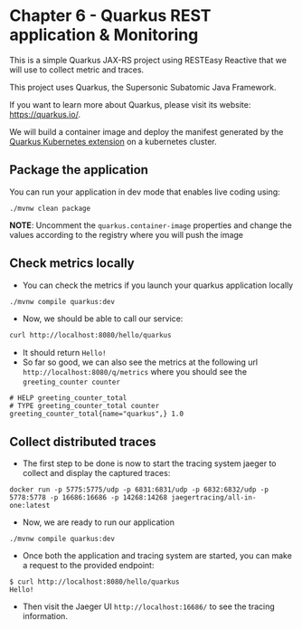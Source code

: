 # Chapter 6 - Quarkus REST application & Monitoring
This is a simple Quarkus JAX-RS project using RESTEasy Reactive that we will use to collect metric and traces.

This project uses Quarkus, the Supersonic Subatomic Java Framework.

If you want to learn more about Quarkus, please visit its website: https://quarkus.io/.

We will build a container image and deploy the manifest generated by the [Quarkus Kubernetes extension](https://quarkus.io/guides/deploying-to-kubernetes)
on a kubernetes cluster.

## Package the application

You can run your application in dev mode that enables live coding using:
```shell script
./mvnw clean package
```
**NOTE**: Uncomment the `quarkus.container-image` properties and change the values according to the registry where you will push the image

## Check metrics locally

- You can check the metrics if you launch your quarkus application locally
```bash
./mvnw compile quarkus:dev
```
- Now, we should be able to call our service:
```bash
curl http://localhost:8080/hello/quarkus
```
- It should return `Hello!`
- So far so good, we can also see the metrics at the following url `http://localhost:8080/q/metrics` where you should see the `greeting_counter counter`
```
# HELP greeting_counter_total
# TYPE greeting_counter_total counter
greeting_counter_total{name="quarkus",} 1.0
```

## Collect distributed traces

- The first step to be done is now to start the tracing system jaeger to collect and display the captured traces:
```
docker run -p 5775:5775/udp -p 6831:6831/udp -p 6832:6832/udp -p 5778:5778 -p 16686:16686 -p 14268:14268 jaegertracing/all-in-one:latest
```
- Now,  we are ready to run our application
```
./mvnw compile quarkus:dev
```
- Once both the application and tracing system are started, you can make a request to the provided endpoint:
```
$ curl http://localhost:8080/hello/quarkus
Hello!
```
- Then visit the Jaeger UI `http://localhost:16686/` to see the tracing information.